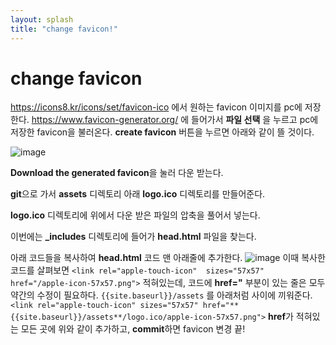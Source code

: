 ```yaml
---
layout: splash
title: "change favicon!"
---
```


# change favicon
https://icons8.kr/icons/set/favicon-ico 에서 원하는 favicon 이미지를 pc에 저장한다.
https://www.favicon-generator.org/ 에 들어가서 **파일 선택** 을 누르고 pc에 저장한 favicon을 불러온다.
**create favicon** 버튼을 누르면 아래와 같이 뜰 것이다.

![image](https://user-images.githubusercontent.com/84231143/146337026-ace63af2-8d41-4893-aeb7-7a08d069b591.png)

**Download the generated favicon**을 눌러 다운 받는다.

**git**으로 가서 **assets** 디렉토리 아래 **logo.ico** 디렉토리를 만들어준다. 

**logo.ico** 디렉토리에 위에서 다운 받은 파일의 압축을 풀어서 넣는다.

이번에는 **\_includes** 디렉토리에 들어가 **head.html** 파일을 찾는다.

아래 코드들을 복사하여 **head.html** 코드 맨 아래줄에 추가한다.
![image](https://user-images.githubusercontent.com/84231143/146337695-169dbd55-0f53-4ff7-984d-6c1117509d3a.png)
이때 복사한 코드를 살펴보면 `<link rel="apple-touch-icon"  sizes="57x57"  href="/apple-icon-57x57.png">` 적혀있는데, 코드에 **href="** 부분이 있는 줄은 모두 약간의 수정이 필요하다.
`{{site.baseurl}}/assets` 를 아래처럼 사이에 끼워준다.
`<link rel="apple-touch-icon" sizes="57x57" href="**{{site.baseurl}}/assets**/logo.ico/apple-icon-57x57.png">`
**href**가 적혀있는 모든 곳에 위와 같이 추가하고, **commit**하면 favicon 변경 끝!

